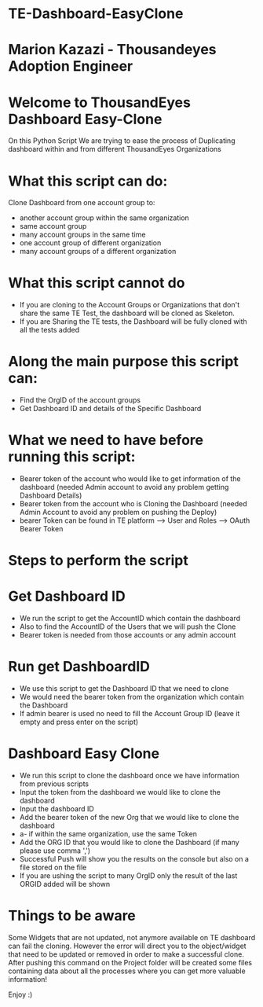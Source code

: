 # TE-Dashboard-EasyClone
# Marion Kazazi - Thousandeyes Adoption Engineer 

# Welcome to ThousandEyes Dashboard Easy-Clone 

On this Python Script We are trying to ease the process of Duplicating dashboard within and from different ThousandEyes Organizations 

# What this script can do:

Clone Dashboard from one account group to:
- another account group within the same organization 
- same account group 
- many account groups in the same time 
- one account group of different organization
- many account groups of a different organization 

# What this script cannot do
- If you are cloning to the Account Groups or Organizations that don't share the same TE Test, the dashboard will be cloned as Skeleton. 
- If you are Sharing the TE tests, the Dashboard will be fully cloned with all the tests added

# Along the main purpose this script can: 
- Find the OrgID of the account groups 
- Get Dashboard ID and details of the Specific Dashboard 

# What we need to have before running this script:
- Bearer token of the account who would like to get information of the dashboard (needed Admin account to avoid any problem getting Dashboard Details)
- Bearer token from the account who is Cloning the Dashboard (needed Admin Account to avoid any problem on pushing the Deploy)
- bearer Token can be found in TE platform --> User and Roles --> OAuth Bearer Token

# Steps to perform the script 

# Get Dashboard ID 
-  We run the script to get the AccountID which contain the dashboard 
-  Also to find the AccountID of the Users that we will push the Clone 
-  Bearer token is needed from those accounts or any admin account 

# Run get DashboardID
- We use this script to get the Dashboard ID that we need to clone 
- We would need the bearer token from the organization which contain the Dashboard
- If admin bearer is used no need to fill the Account Group ID (leave it empty and press enter on the script)

# Dashboard Easy Clone 
- We run this script to clone the dashboard once we have information from previous scripts 
- Input the token from the dashboard we would like to clone the dashboard 
- Input the dashboard ID 
- Add the bearer token of the new Org that we would like to clone the dashboard 
-  a- if within the same organization, use the same Token 
- Add the ORG ID that you would like to clone the Dashboard (if many please use comma ',')
- Successful Push will show you the results on the console but also on a file stored on the file 
- If you are ushing the script to many OrgID only the result of the last ORGID added will be shown 

# Things to be aware
Some Widgets that are not updated, not anymore available on TE dashboard can fail the cloning. However the error will direct you to the object/widget that need to be updated or removed in order to make a successful clone.
After pushing this command on the Project folder will be created some files containing data about all the processes where you can get more valuable information!

Enjoy :) 


